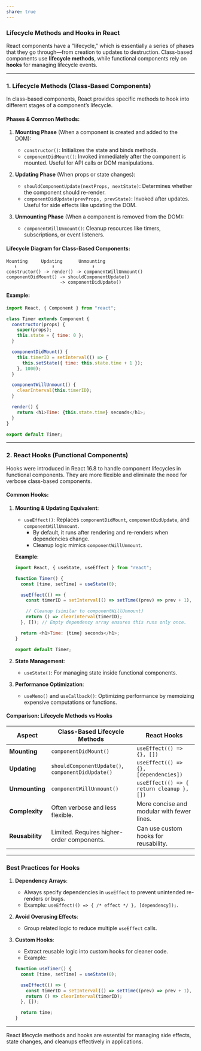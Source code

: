 ```yaml
---
share: true
---
```


### **Lifecycle Methods and Hooks in React**

React components have a "lifecycle," which is essentially a series of phases that they go through—from creation to updates to destruction. Class-based components use **lifecycle methods**, while functional components rely on **hooks** for managing lifecycle events.

---

### **1. Lifecycle Methods (Class-Based Components)**
In class-based components, React provides specific methods to hook into different stages of a component’s lifecycle.

#### **Phases & Common Methods:**

1. **Mounting Phase** (When a component is created and added to the DOM):
   - `constructor()`: Initializes the state and binds methods.
   - `componentDidMount()`: Invoked immediately after the component is mounted. Useful for API calls or DOM manipulations.

2. **Updating Phase** (When props or state changes):
   - `shouldComponentUpdate(nextProps, nextState)`: Determines whether the component should re-render.
   - `componentDidUpdate(prevProps, prevState)`: Invoked after updates. Useful for side effects like updating the DOM.

3. **Unmounting Phase** (When a component is removed from the DOM):
   - `componentWillUnmount()`: Cleanup resources like timers, subscriptions, or event listeners.

#### **Lifecycle Diagram for Class-Based Components**:

```plaintext
Mounting     Updating      Unmounting
   ⬇             ⬇              ⬇
constructor() -> render() -> componentWillUnmount()
componentDidMount() -> shouldComponentUpdate()
                    -> componentDidUpdate()
```

#### **Example**:
```javascript
import React, { Component } from "react";

class Timer extends Component {
  constructor(props) {
    super(props);
    this.state = { time: 0 };
  }

  componentDidMount() {
    this.timerID = setInterval(() => {
      this.setState({ time: this.state.time + 1 });
    }, 1000);
  }

  componentWillUnmount() {
    clearInterval(this.timerID);
  }

  render() {
    return <h1>Time: {this.state.time} seconds</h1>;
  }
}

export default Timer;
```

---

### **2. React Hooks (Functional Components)**
Hooks were introduced in React 16.8 to handle component lifecycles in functional components. They are more flexible and eliminate the need for verbose class-based components.

#### **Common Hooks**:
1. **Mounting & Updating Equivalent**:
   - `useEffect()`: Replaces `componentDidMount`, `componentDidUpdate`, and `componentWillUnmount`.
     - By default, it runs after rendering and re-renders when dependencies change.
     - Cleanup logic mimics `componentWillUnmount`.

   **Example**:
   ```javascript
   import React, { useState, useEffect } from "react";

   function Timer() {
     const [time, setTime] = useState(0);

     useEffect(() => {
       const timerID = setInterval(() => setTime((prev) => prev + 1), 1000);

       // Cleanup (similar to componentWillUnmount)
       return () => clearInterval(timerID);
     }, []); // Empty dependency array ensures this runs only once.

     return <h1>Time: {time} seconds</h1>;
   }

   export default Timer;
   ```

2. **State Management**:
   - `useState()`: For managing state inside functional components.

3. **Performance Optimization**:
   - `useMemo()` and `useCallback()`: Optimizing performance by memoizing expensive computations or functions.

#### **Comparison: Lifecycle Methods vs Hooks**

| **Aspect**                | **Class-Based Lifecycle Methods**            | **React Hooks**                              |
|---------------------------|----------------------------------------------|---------------------------------------------|
| **Mounting**              | `componentDidMount()`                       | `useEffect(() => {}, [])`                   |
| **Updating**              | `shouldComponentUpdate()`, `componentDidUpdate()` | `useEffect(() => {}, [dependencies])`       |
| **Unmounting**            | `componentWillUnmount()`                    | `useEffect(() => { return cleanup }, [])`   |
| **Complexity**            | Often verbose and less flexible.             | More concise and modular with fewer lines.  |
| **Reusability**           | Limited. Requires higher-order components.   | Can use custom hooks for reusability.       |

---

### **Best Practices for Hooks**
1. **Dependency Arrays**:
   - Always specify dependencies in `useEffect` to prevent unintended re-renders or bugs.
   - Example: `useEffect(() => { /* effect */ }, [dependency]);`.

2. **Avoid Overusing Effects**:
   - Group related logic to reduce multiple `useEffect` calls.

3. **Custom Hooks**:
   - Extract reusable logic into custom hooks for cleaner code.
   - Example:
   ```javascript
   function useTimer() {
     const [time, setTime] = useState(0);

     useEffect(() => {
       const timerID = setInterval(() => setTime((prev) => prev + 1), 1000);
       return () => clearInterval(timerID);
     }, []);

     return time;
   }
   ```

---

React lifecycle methods and hooks are essential for managing side effects, state changes, and cleanups effectively in applications.